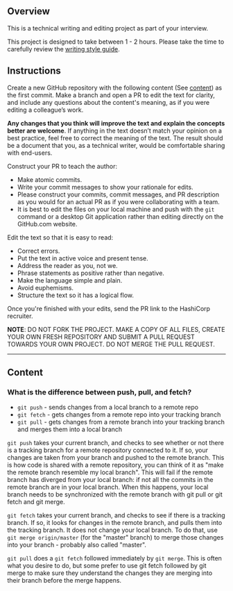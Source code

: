 ## Overview

This is a technical writing and editing project as part of your interview.

This project is designed to take between 1 - 2 hours.
Please take the time to carefully review the [writing style guide](../styling-guide-snippet.md).

## Instructions

Create a new GitHub repository with the following content (See [content](#content)) as the first commit. Make a branch and open a PR to edit the text for clarity, and include any questions about the content's meaning, as if you were editing a colleague’s work. 

 **Any changes that you think will improve the text and explain the concepts better are welcome**. If anything in the text doesn’t match your opinion on a best practice, feel free to correct the meaning of the text. The result should be a document that you, as a technical writer, would be comfortable sharing with end-users.


Construct your PR to teach the author:
- Make atomic commits.
- Write your commit messages to show your rationale for edits.
- Please construct your commits, commit messages, and PR description as you would for an actual PR as if you were collaborating with a team.
- It is best to edit the files on your local machine and push with the `git` command or a desktop Git application rather than editing directly on the GitHub.com website.

Edit the text so that it is easy to read:
- Correct errors.
- Put the text in active voice and present tense.
- Address the reader as you, not we.
- Phrase statements as positive rather than negative.
- Make the language simple and plain. 
- Avoid euphemisms.
- Structure the text so it has a logical flow. 

Once you're finished with your edits, send the PR link to the HashiCorp recruiter.

**NOTE**: DO NOT FORK THE PROJECT. MAKE A COPY OF ALL FILES, CREATE YOUR OWN FRESH REPOSITORY AND SUBMIT A PULL REQUEST TOWARDS YOUR OWN PROJECT. DO NOT MERGE THE PULL REQUEST.

---

## Content

### What is the difference between push, pull, and fetch?

- `git push` - sends changes from a local branch to a remote repo
- `git fetch` - gets changes from a remote repo into your tracking branch
- `git pull` - gets changes from a remote branch into your tracking branch and merges them into a local branch

`git push` takes your current branch, and checks to see whether or not there is a tracking branch for a remote repository connected to it. If so, your changes are taken from your branch and pushed to the remote branch. This is how code is shared with a remote repository, you can think of it as "make the remote branch resemble my local branch". This will fail if the remote branch has diverged from your local branch: if not all the commits in the remote branch are in your local branch. When this happens, your local branch needs to be synchronized with the remote branch with git pull or git fetch and git merge.

`git fetch` takes your current branch, and checks to see if there is a tracking branch. If so, it looks for changes in the remote branch, and pulls them into the tracking branch. It does not change your local branch. To do that, use `git merge origin/master` (for the "master" branch) to merge those changes into your branch - probably also called "master".

`git pull` does a `git fetch` followed immediately by `git merge`. This is often what you desire to do, but some prefer to use git fetch followed by git merge to make sure they understand the changes they are merging into their branch before the merge happens.

